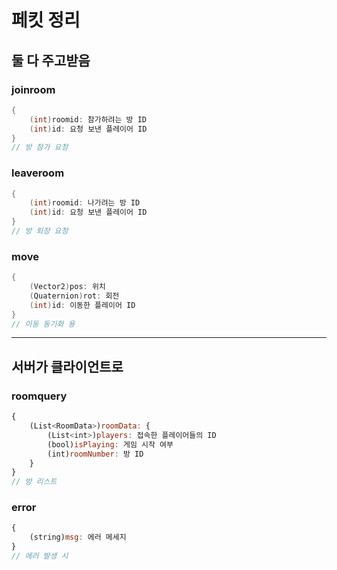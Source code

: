 # 페킷 정리

## 둘 다 주고받음

### joinroom
```cs
{
    (int)roomid: 참가하려는 방 ID
    (int)id: 요청 보낸 플레이어 ID
}
// 방 참가 요청
```

### leaveroom
```cs
{
    (int)roomid: 나가려는 방 ID
    (int)id: 요청 보낸 플레이어 ID
}
// 방 퇴장 요청
```

### move
```cs
{
    (Vector2)pos: 위치
    (Quaternion)rot: 회전
    (int)id: 이동한 플레이어 ID
}
// 이동 동기화 용
```

* * *

## 서버가 클라이언트로


### roomquery
```js
{
    (List<RoomData>)roomData: {
        (List<int>)players: 접속한 플레이어들의 ID
        (bool)isPlaying: 게임 시작 여부
        (int)roomNumber: 방 ID
    }
}
// 방 리스트
```

### error
```js
{
    (string)msg: 에러 메세지
}
// 에러 발생 시
```